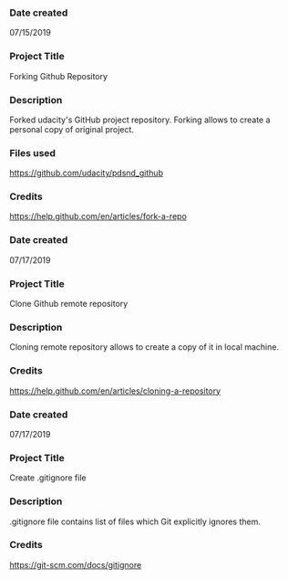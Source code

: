### Date created
07/15/2019

### Project Title
Forking Github Repository

### Description
Forked udacity's GitHub project repository. Forking allows to create
a personal copy of original project.

### Files used
https://github.com/udacity/pdsnd_github

### Credits
https://help.github.com/en/articles/fork-a-repo

### Date created
07/17/2019

### Project Title
Clone Github remote repository

### Description
Cloning remote repository allows to create a copy of it in local machine.

### Credits
https://help.github.com/en/articles/cloning-a-repository


### Date created
07/17/2019

### Project Title
Create .gitignore file

### Description
.gitignore file contains list of files which Git explicitly ignores them.

### Credits
https://git-scm.com/docs/gitignore

